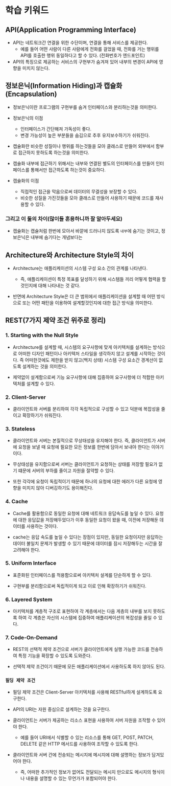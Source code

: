# 학습 키워드
## API(Application Programming Interface)
- API는 네트워크간 연결을 위한 수단이며, 연결을 통해 서비스를 제공한다.
    - 예를 들어 어떤 사람이 다른 사람에게 전화를 걸었을 때, 전화를 거는 행위를 API를 호출한 행위 동일하다고 할 수 있다. (전화번호가 엔드포인트)
- API의 특징으로 제공하는 서비스의 구현부가 숨겨져 있어 내부의 변경이 API에 영향을 미치지 않는다.

## 정보은닉(Information Hiding)과 캡슐화(Encapsulation)
- 정보은닉이란 프로그램의 구현부를 숨겨 인터페이스와 분리하는것을 의미한다.

- 정보은닉의 이점
    - 인터페이스가 간단해져 가독성이 좋다.
    - 변경 가능성이 높은 부분들을 숨김으로 추후 유지보수하기가 쉬워진다.

- 캡슐화란 비슷한 성질이나 행위를 하는것들을 모아 클래스로 만들어 외부에서 함부로 접근하지 못하도록 하는것을 의미한다.
- 캡슐화 내부에 접근하기 위해서는 내부와 연결된 별도의 인터페이스를 만들어 인터페이스를 통해서만 접근하도록 하는것이 중요하다.

- 캡슐화의 이점
    - 직접적인 접근을 막음으로써 데이터의 무결성을 보장할 수 있다.
    - 비슷한 성질을 가진것들을 모아 클래스로 만들어 사용하기 때문에 코드를 재사용할 수 있다.

### 그리고 이 둘의 차이(많이들 혼용하니까 잘 알아두세요)
- 캡슐화는 캡슐처럼 한번에 모아서 바깥에 드러나지 않도록 `내부`에 숨기는 것이고, 정보은닉은 내부에 숨기다는 개념보다는 

## Architecture와 Architecture Style의 차이
- Architecture는 애플리케이션의 시스템 구성 요소 간의 관계를 나타낸다. 
    - 즉, 애플리케이션이 특정 목표를 달성하기 위해 시스템들 끼리 어떻게 협력을 할것인지에 대해 나타내는 것 같다.

- 반면에 Architecture Style은 더 큰 범위에서 애플리케이션을 설계할 때 어떤 방식으로 또는 어떤 패턴을 이용하여 설계할것인지에 대한 접근 방식을 의미한다.

## REST(7가지 제약 조건 위주로 정리)
### 1. Starting with the Null Style
- Architecture를 설계할 때, 시스템의 요구사항에 맞게 아키텍처를 설계하는 방식으로 어떠한 디자인 패턴이나 아키텍처 스타일을 생각하지 않고 설계를 시작하는 것이다. 즉 어떠한것에도 제한을 받지 않고(백지 상태) 시스템 구성 요소간 경계선이 없도록 설계하는 것을 의미한다. 

- 제약없이 설계함으로써 기능 요구사항에 대해 집중하여 요구사항에 더 적합한 아키텍처를 설계할 수 있다.

### 2. Client-Server
- 클라이언트와 서버를 분리하여 각각 독립적으로 구성할 수 있고 덕분에 복잡성을 줄이고 확장하기가 쉬워진다.

### 3. Stateless
- 클라이언트와 서버는 본질적으로 무상태성을 유지해야 한다. 즉, 클라이언트가 서버에 요청을 보낼 때 요청에 필요한 모든 정보를 한번에 담아서 보내야 한다는 이야기이다. 

- 무상태성을 유지함으로써 서버는 클라이언트가 요청하는 상태를 저장할 필요가 없기 떄문에 서버의 부하를 줄이고 자원을 절약할 수 있다.

- 또한 각각에 요청이 독립적이기 때문에 하나의 요청에 대한 에러가 다른 요청에 영향을 미치지 않아 디버깅하기도 용이해진다.

### 4. Cache
- Cache를 활용함으로 동일한 요청에 대해 네트워크 응답속도를 높일 수 있다. 요청에 대한 응답값을 저장해두었다가 이후 동일한 요청이 왔을 때, 이전에 저장해둔 데이터를 사용하는 것이다.

- cache는 응답 속도를 높일 수 있다는 장점이 있지만, 동일한 요청이지만 응답하는 데이터 불일치 문제가 발생할 수 있기 때문에 데이터를 잠시 저장해두는 시간을 잘 고려해야 한다.

### 5. Uniform Interface
- 표준화된 인터페이스를 적용함으로써 아키텍처 설계를 단순하게 할 수 있다. 

- 구현부를 분리함으로써 독립적이게 되고 이로 인해 확장하기가 쉬워진다. 

### 6. Layered System
- 아키텍처를 계층적 구조로 표현하여 각 계층에서는 다음 게층의 내부를 보지 못하도록 하여 각 계층은 자신의 시스템에 집중하여 애플리케이션의 복잡성을 줄일 수 있다.

### 7. Code-On-Demand
- REST의 선택적 제약 조건으로 서버가 클라이언트에게 실행 가능한 코드를 전송하여 특정 기능을 확장할 수 있도록 도와준다.

- 선택적 제약 조건이기 때문에 모든 애플리케이션에서 사용하도록 하지 않아도 된다.

### `필딩 제약 조건`
- 필딩 제약 조건은 Client-Server 아키텍처를 사용해 RESTful하게 설계하도록 요구한다.

- API의 URI는 자원 중심으로 설계하는 것을 요구한다.

- 클라이언트는 서버가 제공하는 리소스 표현을 사용하여 서버 자원을 조작할 수 있어야 한다. 
    - 예를 들어 URI에서 식별할 수 있는 리소스를 통해 GET, POST, PATCH, DELETE 같은 HTTP 메서드를 사용하여 조작할 수 있도록 한다.

- 클라이언트와 서버 간에 전송되는 메시지에 메시지에 대해 설명하는 정보가 담겨있어야 한다. 
    - 즉, 어떠한 추가적인 정보가 없어도 전달되는 메시지 만으로도 메시지의 형식이나 내용을 설명할 수 있는 무언가가 포함되어야 한다.

